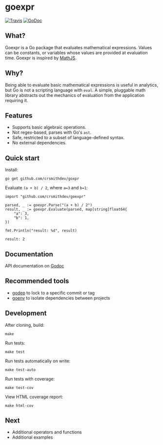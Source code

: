# goexpr

[![Travis](https://travis-ci.org/crsmithdev/goexpr.svg?branch=master)](https://travis-ci.org/crsmithdev/goexpr)
[![GoDoc](https://godoc.org/github.com/crsmithdev/goexpr?status.svg)](https://godoc.org/github.com/crsmithdev/goexpr)

## What?

Goexpr is a Go package that evaluates mathematical expressions.  Values can be constants, or variables whose values are provided at evaluation time.  Goexpr is inspired by [MathJS](http://mathjs.org/).

## Why?

Being able to evaluate basic mathematical expressions is useful in analytics, but Go is not a scripting language with `eval`.  A simple, pluggable math library abstracts out the mechanics of evaluation from the application requiring it.

## Features

- Supports basic algebraic operations.
- Not regex-based, parses with Go's `ast`.
- Safe, restricted to a subset of language-defined syntax.
- No external dependencies.

## Quick start

Install:


```
go get github.com/crsmithdev/goxpr
```

Evaluate `(a + b) / 2`, where `a=3` and `b=1`:

```
import "github.com/crsmithdev/goexpr"

parsed, _ := goexpr.Parse("(a + b) / 2")
result, _ := goexpr.Evaluate(parsed, map[string]float64{
    "a": 3,
    "b": 1,
})

fmt.Println("result: %d", result)
```
```
result: 2
```

## Documentation

API documentation on [Godoc](https://godoc.org/github.com/crsmithdev/goexpr)

## Recommended tools

- [godep](https://github.com/tools/godep) to lock to a specific commit or tag
- [goenv](https://github.com/crsmithdev/goenv)  to isolate dependencies between projects

## Development

After cloning, build:
```
make
```

Run tests:
```
make test
```

Run tests automatically on write:
```
make test-auto
```

Run tests with coverage:
```
make test-cov
```

View HTML coverage report:
```
make html-cov
```

## Next

- Additional operators and functions
- Additional examples
